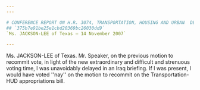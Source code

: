```yaml
---
---

# CONFERENCE REPORT ON H.R. 3074, TRANSPORTATION, HOUSING AND URBAN  DEVELOPMENT, AND RELATED AGENCIES APPROPRIATIONS ACT, 2008
## `375b7e91be25e1cbd20369bc26030dd9`
`Ms. JACKSON-LEE of Texas — 14 November 2007`

---
```



Ms. JACKSON-LEE of Texas. Mr. Speaker, on the previous motion to 
recommit vote, in light of the new extraordinary and difficult and 
strenuous voting time, I was unavoidably delayed in an Iraq briefing. 
If I was present, I would have voted ''nay'' on the motion to recommit 
on the Transportation-HUD appropriations bill.